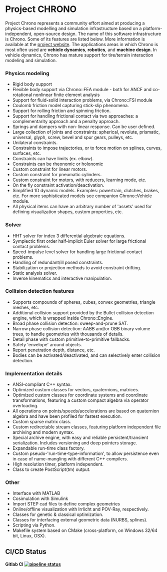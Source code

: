 Project CHRONO
==============

Project Chrono represents a community effort aimed at producing a physics-based modelling and simulation infrastructure based on a platform-independent, open-source design. The name of this software infrastructure is Chrono. Some of its features are listed below. More information is available at the [project website](http://www.projectchrono.org/). The applications areas in which Chrono is most often used are **vehicle dynamics**, **robotics**, and **machine design**. In vehicle dynamics, Chrono has mature support for tire/terrain interaction modeling and simulation.

### Physics modeling

-   Rigid body support
-   Flexible body support via Chrono::FEA module - both for ANCF and co-rotational nonlinear finite element analysis
-   Support for fluid-solid interaction problems, via Chrono::FSI module
-   Coulomb friction model capturing stick-slip phenomena.
-   Support for rolling friction and spinning friction.
-   Support for handling frictional contact via two approaches: a complementarity approach and a penalty approach.
-   Springs and dampers with non-linear response. Can be user defined.
-   Large collection of joints and constraints: spherical, revolute, prismatic, universal, glyph, screw, bevel and spur gears, pulleys, etc.
-   Unilateral constraints.
-   Constraints to impose trajectories, or to force motion on splines, curves, surfaces, etc.
-   Constraints can have limits (ex. elbow). 
-   Constraints can be rheonomic or holonomic
-   Custom constraint for linear motors.
-   Custom constraint for pneumatic cylinders.
-   Custom constraint for motors, with reducers, learning mode, etc.
-   On the fly constraint activation/deactivation.
-   Simplified 1D dynamic models. Examples: powertrain, clutches, brakes, etc. For more sophisticated models see companion Chrono::Vehicle module.
-   All physical items can have an arbitrary number of 'assets' used for defining visualization shapes, custom properties, etc.

### Solver
-   HHT solver for index 3 differential algebraic equations.
-   Symplectic first order half-implicit Euler solver for large frictional contact problems.
-   Speed-impulse level solver for handling large frictional contact problems.
-   Handling of redundant/ill posed constraints.
-   Stabilization or projection methods to avoid constraint drifting.
-   Static analysis solver.
-   Inverse kinematics and interactive manipulation.

### Collision detection features

-   Supports compounds of spheres, cubes, convex geometries, triangle meshes, etc.
-   Additional collision support provided by the Bullet collision detection engine, which is wrapped inside Chrono::Engine.
-   Broad phase collision detection: sweep-and-prune SAT.
-   Narrow phase collision detection: AABB and/or OBB binary volume trees, to handle geometries with thousands of details.
-   Detail phase with custom primitive-to-primitive fallbacks.
-   Safety 'envelope' around objects.
-   Report penetration depth, distance, etc.
-   Bodies can be activated/deactivated, and can selectively enter collision detection.

### Implementation details

-   ANSI-compliant C++ syntax.
-   Optimized custom classes for vectors, quaternions, matrices.
-   Optimized custom classes for coordinate systems and coordinate transformations, featuring a custom compact algebra via operator overloading.
-   All operations on points/speeds/accelerations are based on quaternion algebra and have been profiled for fastest execution.
-   Custom sparse matrix class.
-   Custom redirectable stream classes, featuring platform independent file archiving and modern syntax.
-   Special archive engine, with easy and reliable persistent/transient serialization. Includes versioning and deep pointers storage.
-   Expandable run-time class factory.
-   Custom pseudo-'run-time-type-information', to allow persistence even in case of name-mangling with different C++ compilers.
-   High resolution timer, platform independent.
-   Class to create PostScript(tm) output.


### Other

- Interface with MATLAB
- Cosimulation with Simulink
- Import STEP cad files to define complex geometries
- Online/offline visualization with Irrlicht and POV-Ray, respectively.
- Classes for genetic & classical optimization.
- Classes for interfacing external geometric data (NURBS, splines).
- Scripting via Python.
- Makefile system based on CMake (cross-platform, on Windows 32/64 bit, Linux, OSX).

## CI/CD Status

#### Gitlab CI [![pipeline status](https://gitlab.com/uwsbel/chrono/badges/develop/pipeline.svg)](https://gitlab.com/uwsbel/chrono/commits/develop)
